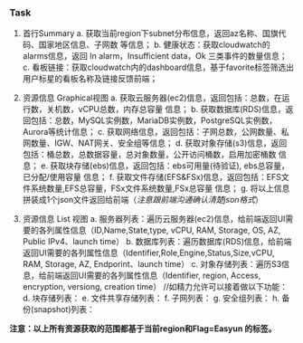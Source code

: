 ### Task

1. 首行Summary
    a. 获取当前region下subnet分布信息，返回az名称、国旗代码、国家地区信息、子网数 等信息；
    b. 健康状态：获取cloudwatch的alarms信息，返回 In alarm，Insufficient data，Ok 三类事件的数量信息；
    c. 看板链接：获取cloudwatch内的dashboard信息，基于favorite标签筛选出用户标星的看板名称及链接反馈前端；
2. 资源信息 Graphical视图
    a. 获取云服务器(ec2)信息，返回包括：总数，在运行数，关机数，vCPU总数，内存总容量 信息；
    b. 获取数据库(RDS)信息，返回包括：总数，MySQL实例数，MariaDB实例数，PostgreSQL实例数，Aurora等统计信息；
    c. 获取网络信息，返回包括：子网总数，公网数量、私网数量、IGW、NAT网关、安全组等信息；
    d. 获取对象存储(s3)信息，返回包括：桶总数，总数据容量，总对象数量，公开访问桶数，启用加密桶数 信息；
    e. 获取块存储(ebs)信息，返回包括：ebs可用量(待验证), ebs总容量，已分配/使用容量 信息；
    f. 获取文件存储(EFS&FSx)信息，返回包括：EFS文件系统数量,EFS总容量，FSx文件系统数量,FSx总容量 信息；
    g. 将以上信息拼装成1个json文件返回给前端（*注意跟前端沟通确认清楚json格式*）

3. 资源信息 List 视图
    a. 服务器列表：遍历云服务器(ec2)信息，给前端返回UI需要的各列属性信息（ID,Name,State,type, vCPU, RAM, Storage, OS, AZ, Public IPv4、launch time）
    b. 数据库列表：遍历数据库(RDS)信息，给前端返回UI需要的各列属性信息（Identifier,Role,Engine,Status,Size,vCPU, RAM, Storage, AZ, Endporint、launch time）
    c. 对象存储列表：遍历S3信息，给前端返回UI需要的各列属性信息（Identifier, region, Access, encryption, versiong, creation time）
    //如精力允许可以接着做以下功能：
    d. 块存储列表：
    e. 文件共享存储列表：
    f. 子网列表：
    g. 安全组列表：
    h. 备份(snapshot)列表：

**注意：以上所有资源获取的范围都基于当前region和Flag=Easyun 的标签。**